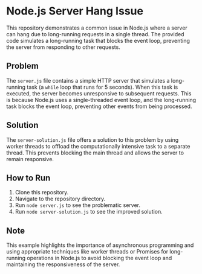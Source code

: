 # Node.js Server Hang Issue

This repository demonstrates a common issue in Node.js where a server can hang due to long-running requests in a single thread. The provided code simulates a long-running task that blocks the event loop, preventing the server from responding to other requests.

## Problem

The `server.js` file contains a simple HTTP server that simulates a long-running task (a `while` loop that runs for 5 seconds).  When this task is executed, the server becomes unresponsive to subsequent requests.  This is because Node.js uses a single-threaded event loop, and the long-running task blocks the event loop, preventing other events from being processed.

## Solution

The `server-solution.js` file offers a solution to this problem by using worker threads to offload the computationally intensive task to a separate thread. This prevents blocking the main thread and allows the server to remain responsive.

## How to Run

1. Clone this repository.
2. Navigate to the repository directory.
3. Run `node server.js` to see the problematic server.
4. Run `node server-solution.js` to see the improved solution.

## Note

This example highlights the importance of asynchronous programming and using appropriate techniques like worker threads or Promises for long-running operations in Node.js to avoid blocking the event loop and maintaining the responsiveness of the server.